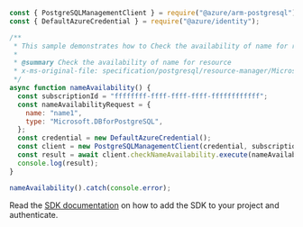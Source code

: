 ```javascript
const { PostgreSQLManagementClient } = require("@azure/arm-postgresql");
const { DefaultAzureCredential } = require("@azure/identity");

/**
 * This sample demonstrates how to Check the availability of name for resource
 *
 * @summary Check the availability of name for resource
 * x-ms-original-file: specification/postgresql/resource-manager/Microsoft.DBforPostgreSQL/stable/2017-12-01/examples/CheckNameAvailability.json
 */
async function nameAvailability() {
  const subscriptionId = "ffffffff-ffff-ffff-ffff-ffffffffffff";
  const nameAvailabilityRequest = {
    name: "name1",
    type: "Microsoft.DBforPostgreSQL",
  };
  const credential = new DefaultAzureCredential();
  const client = new PostgreSQLManagementClient(credential, subscriptionId);
  const result = await client.checkNameAvailability.execute(nameAvailabilityRequest);
  console.log(result);
}

nameAvailability().catch(console.error);
```

Read the [SDK documentation](https://github.com/Azure/azure-sdk-for-js/blob/%40azure%2Farm-postgresql_6.0.1/sdk/postgresql/arm-postgresql/README.md) on how to add the SDK to your project and authenticate.
